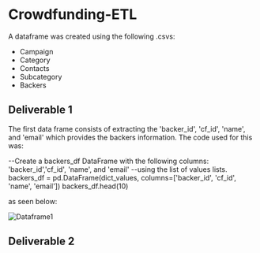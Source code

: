 # Crowdfunding-ETL

A dataframe was created using the following .csvs:
- Campaign
- Category
- Contacts
- Subcategory
- Backers

## Deliverable 1

The first data frame consists of extracting the 'backer_id', 'cf_id', 'name', and 'email' which provides the backers information. The code used for this was:


--Create a backers_df DataFrame with the following columns: 'backer_id','cf_id', 'name', and 'email' 
--using the list of values lists. 
backers_df = pd.DataFrame(dict_values, columns=['backer_id', 'cf_id', 'name', 'email'])
backers_df.head(10)


as seen below:

![Dataframe1](https://user-images.githubusercontent.com/111096246/196833893-1b61b05a-55e7-46ec-9ca2-af8c8b0a3df5.PNG)

## Deliverable 2

